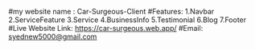 #my website name : Car-Surgeous-Client 
#Features: 1.Navbar 2.ServiceFeature 3.Service 4.BusinessInfo  5.Testimonial 6.Blog 7.Footer
#Live Website Link: https://car-surgeous.web.app/
#Email: syednew5000@gmail.com
